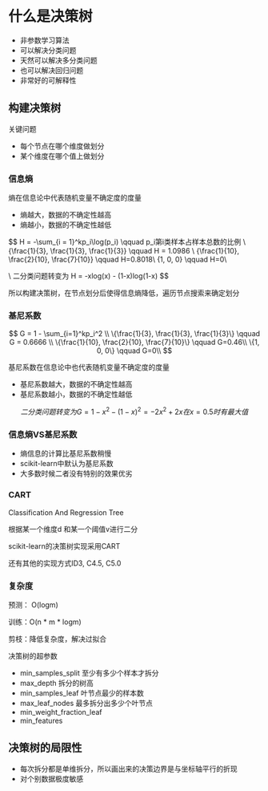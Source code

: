 # 什么是决策树

- 非参数学习算法
- 可以解决分类问题
- 天然可以解决多分类问题
- 也可以解决回归问题
- 非常好的可解释性

## 构建决策树

关键问题

- 每个节点在哪个维度做划分
- 某个维度在哪个值上做划分

### 信息熵

熵在信息论中代表随机变量不确定度的度量

- 熵越大，数据的不确定性越高
- 熵越小，数据的不确定性越低

$$
H = -\sum_{i = 1}^kp_i\log(p_i) \qquad p_i第i类样本占样本总数的比例 \\
\{\frac{1}{3}, \frac{1}{3}, \frac{1}{3}\} \qquad H = 1.0986 \\
\{\frac{1}{10}, \frac{2}{10}, \frac{7}{10}\} \qquad H=0.8018\\
\{1, 0, 0\} \qquad H=0\\

\\
二分类问题转变为 H = -xlog(x) - (1-x)log(1-x)
$$

所以构建决策树，在节点划分后使得信息熵降低，遍历节点搜索来确定划分

### 基尼系数

$$
G = 1 - \sum_{i=1}^kp_i^2 \\
\{\frac{1}{3}, \frac{1}{3}, \frac{1}{3}\} \qquad G = 0.6666 \\
\{\frac{1}{10}, \frac{2}{10}, \frac{7}{10}\} \qquad G=0.46\\
\{1, 0, 0\} \qquad G=0\\
$$

基尼系数在信息论中也代表随机变量不确定度的度量

- 基尼系数越大，数据的不确定性越高
- 基尼系数越小，数据的不确定性越低

$$
二分类问题转变为 G = 1- x^2 -(1-x)^2 = -2x^2 + 2x 在x = 0.5时有最大值
$$

### 信息熵VS基尼系数

- 熵信息的计算比基尼系数稍慢
- scikit-learn中默认为基尼系数
- 大多数时候二者没有特别的效果优劣

### CART 

Classification And Regression Tree

根据某一个维度d 和某一个阈值v进行二分

scikit-learn的决策树实现采用CART

还有其他的实现方式ID3, C4.5, C5.0

### 复杂度

预测： O(logm)

训练：O(n * m * logm)

剪枝：降低复杂度，解决过拟合

决策树的超参数

- min_samples_split 至少有多少个样本才拆分
- max_depth 拆分的树高
- min_samples_leaf 叶节点最少的样本数
- max_leaf_nodes 最多拆分出多少个叶节点
- min_weight_fraction_leaf
- min_features

## 决策树的局限性

- 每次拆分都是单维拆分，所以画出来的决策边界是与坐标轴平行的折现
- 对个别数据极度敏感
